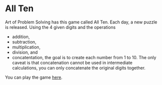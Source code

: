 # All Ten
Art of Problem Solving has this game called All Ten. Each day, a new puzzle is
released. Using the 4 given digits and the operations
- addition,
- subtraction,
- multiplication,
- division, and
- concatentation,
the goal is to create each number from 1 to 10. The only caveat is that
concatenation cannot be used in intermediate calculations, you can only
concatenate the original digits together.

You can play the game [here](https://beastacademy.com/all-ten).
